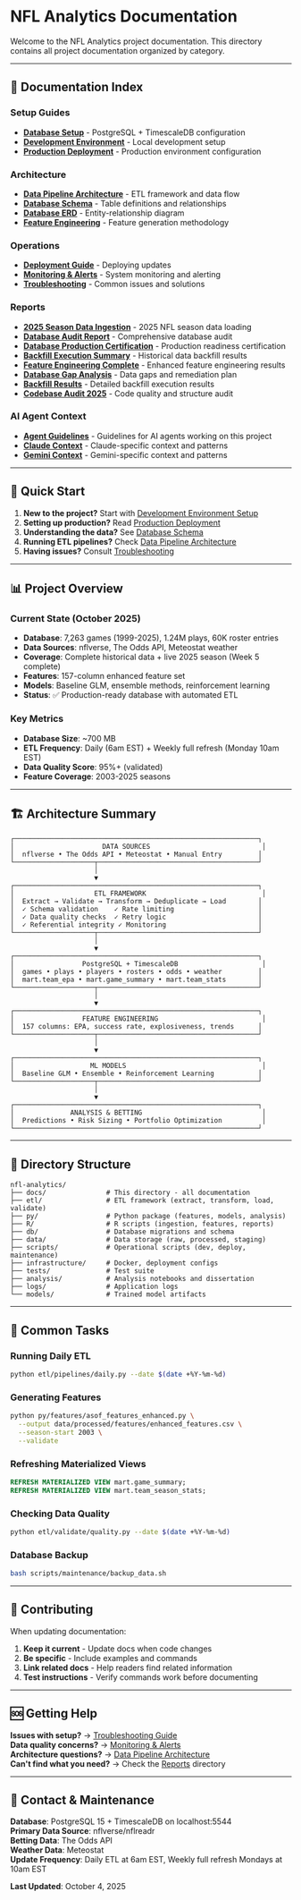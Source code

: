 # NFL Analytics Documentation

Welcome to the NFL Analytics project documentation. This directory contains all project documentation organized by category.

---

## 📖 Documentation Index

### Setup Guides
- **[Database Setup](setup/database.md)** - PostgreSQL + TimescaleDB configuration
- **[Development Environment](setup/development.md)** - Local development setup
- **[Production Deployment](setup/production.md)** - Production environment configuration

### Architecture
- **[Data Pipeline Architecture](architecture/data_pipeline.md)** - ETL framework and data flow
- **[Database Schema](database/schema.md)** - Table definitions and relationships
- **[Database ERD](database/erd.md)** - Entity-relationship diagram
- **[Feature Engineering](architecture/feature_engineering.md)** - Feature generation methodology

### Operations
- **[Deployment Guide](operations/deployment.md)** - Deploying updates
- **[Monitoring & Alerts](operations/monitoring.md)** - System monitoring and alerting
- **[Troubleshooting](operations/troubleshooting.md)** - Common issues and solutions

### Reports
- **[2025 Season Data Ingestion](reports/2025_season_data_ingestion.md)** - 2025 NFL season data loading
- **[Database Audit Report](reports/database_audit_report.md)** - Comprehensive database audit
- **[Database Production Certification](reports/database_production_cert.md)** - Production readiness certification
- **[Backfill Execution Summary](reports/database_backfill_execution_summary.md)** - Historical data backfill results
- **[Feature Engineering Complete](reports/feature_engineering_complete.md)** - Enhanced feature engineering results
- **[Database Gap Analysis](reports/database_gap_analysis_and_backfill_plan.md)** - Data gaps and remediation plan
- **[Backfill Results](reports/backfill_complete_results.md)** - Detailed backfill execution results
- **[Codebase Audit 2025](reports/codebase_audit_2025.md)** - Code quality and structure audit

### AI Agent Context
- **[Agent Guidelines](agent_context/AGENTS.md)** - Guidelines for AI agents working on this project
- **[Claude Context](agent_context/CLAUDE.md)** - Claude-specific context and patterns
- **[Gemini Context](agent_context/GEMINI.md)** - Gemini-specific context and patterns

---

## 🚀 Quick Start

1. **New to the project?** Start with [Development Environment Setup](setup/development.md)
2. **Setting up production?** Read [Production Deployment](setup/production.md)
3. **Understanding the data?** See [Database Schema](architecture/database_schema.md)
4. **Running ETL pipelines?** Check [Data Pipeline Architecture](architecture/data_pipeline.md)
5. **Having issues?** Consult [Troubleshooting](operations/troubleshooting.md)

---

## 📊 Project Overview

### Current State (October 2025)
- **Database**: 7,263 games (1999-2025), 1.24M plays, 60K roster entries
- **Data Sources**: nflverse, The Odds API, Meteostat weather
- **Coverage**: Complete historical data + live 2025 season (Week 5 complete)
- **Features**: 157-column enhanced feature set
- **Models**: Baseline GLM, ensemble methods, reinforcement learning
- **Status**: ✅ Production-ready database with automated ETL

### Key Metrics
- **Database Size**: ~700 MB
- **ETL Frequency**: Daily (6am EST) + Weekly full refresh (Monday 10am EST)
- **Data Quality Score**: 95%+ (validated)
- **Feature Coverage**: 2003-2025 seasons

---

## 🏗️ Architecture Summary

```
┌─────────────────────────────────────────────────────────────┐
│                      DATA SOURCES                            │
│  nflverse • The Odds API • Meteostat • Manual Entry         │
└────────────────────┬────────────────────────────────────────┘
                     │
                     ▼
┌─────────────────────────────────────────────────────────────┐
│                    ETL FRAMEWORK                             │
│  Extract → Validate → Transform → Deduplicate → Load        │
│  ✓ Schema validation    ✓ Rate limiting                     │
│  ✓ Data quality checks  ✓ Retry logic                       │
│  ✓ Referential integrity ✓ Monitoring                       │
└────────────────────┬────────────────────────────────────────┘
                     │
                     ▼
┌─────────────────────────────────────────────────────────────┐
│                 PostgreSQL + TimescaleDB                     │
│  games • plays • players • rosters • odds • weather         │
│  mart.team_epa • mart.game_summary • mart.team_stats        │
└────────────────────┬────────────────────────────────────────┘
                     │
                     ▼
┌─────────────────────────────────────────────────────────────┐
│                 FEATURE ENGINEERING                          │
│  157 columns: EPA, success rate, explosiveness, trends      │
└────────────────────┬────────────────────────────────────────┘
                     │
                     ▼
┌─────────────────────────────────────────────────────────────┐
│                   ML MODELS                                  │
│  Baseline GLM • Ensemble • Reinforcement Learning           │
└────────────────────┬────────────────────────────────────────┘
                     │
                     ▼
┌─────────────────────────────────────────────────────────────┐
│              ANALYSIS & BETTING                              │
│  Predictions • Risk Sizing • Portfolio Optimization          │
└─────────────────────────────────────────────────────────────┘
```

---

## 📁 Directory Structure

```
nfl-analytics/
├── docs/               # This directory - all documentation
├── etl/                # ETL framework (extract, transform, load, validate)
├── py/                 # Python package (features, models, analysis)
├── R/                  # R scripts (ingestion, features, reports)
├── db/                 # Database migrations and schema
├── data/               # Data storage (raw, processed, staging)
├── scripts/            # Operational scripts (dev, deploy, maintenance)
├── infrastructure/     # Docker, deployment configs
├── tests/              # Test suite
├── analysis/           # Analysis notebooks and dissertation
├── logs/               # Application logs
└── models/             # Trained model artifacts
```

---

## 🔧 Common Tasks

### Running Daily ETL
```bash
python etl/pipelines/daily.py --date $(date +%Y-%m-%d)
```

### Generating Features
```bash
python py/features/asof_features_enhanced.py \
  --output data/processed/features/enhanced_features.csv \
  --season-start 2003 \
  --validate
```

### Refreshing Materialized Views
```sql
REFRESH MATERIALIZED VIEW mart.game_summary;
REFRESH MATERIALIZED VIEW mart.team_season_stats;
```

### Checking Data Quality
```bash
python etl/validate/quality.py --date $(date +%Y-%m-%d)
```

### Database Backup
```bash
bash scripts/maintenance/backup_data.sh
```

---

## 📝 Contributing

When updating documentation:

1. **Keep it current** - Update docs when code changes
2. **Be specific** - Include examples and commands
3. **Link related docs** - Help readers find related information
4. **Test instructions** - Verify commands work before documenting

---

## 🆘 Getting Help

**Issues with setup?** → [Troubleshooting Guide](operations/troubleshooting.md)  
**Data quality concerns?** → [Monitoring & Alerts](operations/monitoring.md)  
**Architecture questions?** → [Data Pipeline Architecture](architecture/data_pipeline.md)  
**Can't find what you need?** → Check the [Reports](reports/) directory

---

## 📮 Contact & Maintenance

**Database**: PostgreSQL 15 + TimescaleDB on localhost:5544  
**Primary Data Source**: nflverse/nflreadr  
**Betting Data**: The Odds API  
**Weather Data**: Meteostat  
**Update Frequency**: Daily ETL at 6am EST, Weekly full refresh Mondays at 10am EST  

**Last Updated**: October 4, 2025
